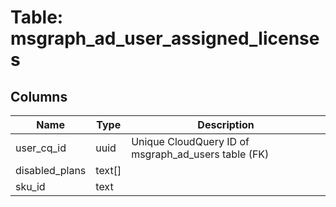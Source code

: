 
# Table: msgraph_ad_user_assigned_licenses

## Columns
| Name        | Type           | Description  |
| ------------- | ------------- | -----  |
|user_cq_id|uuid|Unique CloudQuery ID of msgraph_ad_users table (FK)|
|disabled_plans|text[]||
|sku_id|text||
